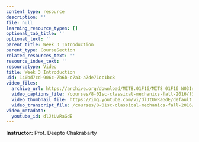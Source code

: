 ```yaml
---
content_type: resource
description: ''
file: null
learning_resource_types: []
optional_tab_title: ''
optional_text: ''
parent_title: Week 3 Introduction
parent_type: CourseSection
related_resources_text: ''
resource_index_text: ''
resourcetype: Video
title: Week 3 Introduction
uid: 140bd7cd-906c-7b6b-c7a3-a7de71cc1bc8
video_files:
  archive_url: https://archive.org/download/MIT8.01F16/MIT8_01F16_W03Intro_360p.mp4
  video_captions_file: /courses/8-01sc-classical-mechanics-fall-2016/f3b64925b7c8598cb866ed6fc49b5d47_dlJtUvRaGdE.vtt
  video_thumbnail_file: https://img.youtube.com/vi/dlJtUvRaGdE/default.jpg
  video_transcript_file: /courses/8-01sc-classical-mechanics-fall-2016/20ae8438ec9cbe7bced93b8ffe5ce6f7_dlJtUvRaGdE.pdf
video_metadata:
  youtube_id: dlJtUvRaGdE
---
```


**Instructor:** Prof. Deepto Chakrabarty